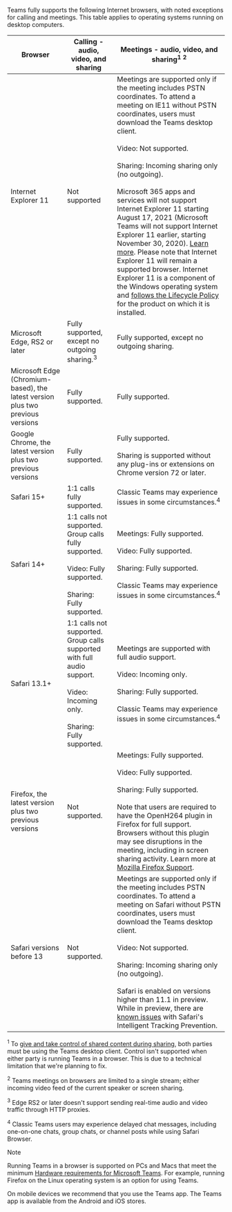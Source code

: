 Teams fully supports the following Internet browsers, with noted exceptions for calling and meetings. This table applies to operating systems running on desktop computers.

|Browser  |Calling - audio, video, and sharing  |Meetings - audio, video, and sharing<sup>1</sup> <sup>2</sup>  |
|---------|-------------------------------------|---------------------------------------------------------------|
|Internet Explorer 11 |Not supported |Meetings are supported only if the meeting includes PSTN coordinates. To attend a meeting on IE11 without PSTN coordinates, users must download the Teams desktop client.<br><br>Video: Not supported.<br><br>Sharing: Incoming sharing only (no outgoing).  <br><br> Microsoft 365 apps and services will not support Internet Explorer 11 starting August 17, 2021 (Microsoft Teams will not support Internet Explorer 11 earlier, starting November 30, 2020). [Learn more](https://www.microsoft.com/edge/business). Please note that Internet Explorer 11 will remain a supported browser. Internet Explorer 11 is a component of the Windows operating system and [follows the Lifecycle Policy](/lifecycle/faq/internet-explorer-microsoft-edge) for the product on which it is installed. |
|Microsoft Edge, RS2 or later |Fully supported, except no outgoing sharing.<sup>3</sup> |Fully supported, except no outgoing sharing. |
|Microsoft Edge (Chromium-based), the latest version plus two previous versions | Fully supported. |Fully supported. |
|Google Chrome, the latest version plus two previous versions |Fully supported. |Fully supported. <br> <br>Sharing is supported without any plug-ins or extensions on Chrome version 72 or later. |
|Safari 15+ |1:1 calls fully supported. |Classic Teams may experience issues in some circumstances.<sup>4</sup> |
|Safari 14+ |1:1 calls not supported. Group calls fully supported.<br><br>Video: Fully supported.<br><br>Sharing: Fully supported. |Meetings: Fully supported.<br><br>Video: Fully supported.<br><br>Sharing: Fully supported.<br><br>Classic Teams may experience issues in some circumstances.<sup>4</sup> |
|Safari 13.1+ |1:1 calls not supported. Group calls supported with full audio support.<br><br>Video: Incoming only.<br><br>Sharing: Fully supported. |Meetings are supported with full audio support.<br><br>Video: Incoming only.<br><br>Sharing: Fully supported.<br><br>Classic Teams may experience issues in some circumstances.<sup>4</sup> |
|Firefox, the latest version plus two previous versions |Not supported. |Meetings: Fully supported.<br><br>Video: Fully supported.<br><br>Sharing: Fully supported.<br><br>Note that users are required to have the OpenH264 plugin in Firefox for full support. Browsers without this plugin may see disruptions in the meeting, including in screen sharing activity. Learn more at [Mozilla Firefox Support](https://support.mozilla.org/kb/open-h264-plugin-firefox). |
|Safari versions before 13 | Not supported. |Meetings are supported only if the meeting includes PSTN coordinates. To attend a meeting on Safari without PSTN coordinates, users must download the Teams desktop client.<br><br>Video: Not supported.<br><br>Sharing: Incoming sharing only (no outgoing).<br><br>Safari is enabled on versions higher than 11.1 in preview. While in preview, there are [known issues](https://support.office.com/article/safari-browser-support-1aac0a7c-35a8-42c1-a7df-f674afe234df) with Safari's Intelligent Tracking Prevention. |

<sup>1</sup> To [give and take control of shared content during sharing](../meeting-who-present-request-control.md), both parties must be using the Teams desktop client. Control isn't supported when either party is running Teams in a browser. This is due to a technical limitation that we're planning to fix.

<sup>2</sup> Teams meetings on browsers are limited to a single stream; either incoming video feed of the current speaker or screen sharing.

<sup>3</sup> Edge RS2 or later doesn't support sending real-time audio and video traffic through HTTP proxies.

<sup>4</sup> Classic Teams users may experience delayed chat messages, including one-on-one chats, group chats, or channel posts while using Safari Browser.

> [!NOTE]
> Running Teams in a browser is supported on PCs and Macs that meet the minimum [Hardware requirements for Microsoft Teams](../hardware-requirements-for-the-teams-app.md). For example, running Firefox on the Linux operating system is an option for using Teams.
>
> On mobile devices we recommend that you use the Teams app. The Teams app is available from the Android and iOS stores.
